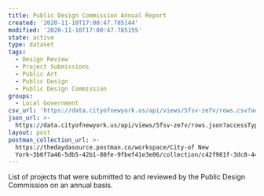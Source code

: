 ```yaml
---
title: Public Design Commission Annual Report
created: '2020-11-10T17:00:47.785144'
modified: '2020-11-10T17:00:47.785155'
state: active
type: dataset
tags:
  - Design Review
  - Project Submissions
  - Public Art
  - Public Design
  - Public Design Commission
groups:
  - Local Government
csv_url: 'https://data.cityofnewyork.us/api/views/5fsv-ze7v/rows.csv?accessType=DOWNLOAD'
json_url: >-
  https://data.cityofnewyork.us/api/views/5fsv-ze7v/rows.json?accessType=DOWNLOAD
layout: post
postman_collection_url: >-
  https://thedaydasource.postman.co/workspace/City-of New
  York~3b6f7a46-5db5-42b1-80fe-9fbef41e3e06/collection/c42f981f-3dc8-4489-a628-c056907be428
---
```

List of projects that were submitted to and reviewed by the Public Design Commission on an annual basis.
